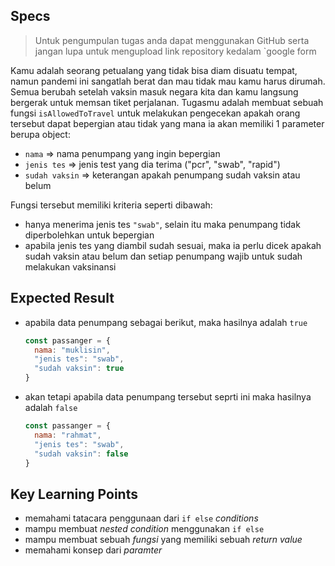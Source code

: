 ## Specs

> Untuk pengumpulan tugas anda dapat menggunakan GitHub serta jangan lupa untuk mengupload link repository kedalam `google form

Kamu adalah seorang petualang yang tidak bisa diam disuatu tempat, namun pandemi ini sangatlah berat dan mau tidak mau kamu harus dirumah. Semua berubah setelah vaksin masuk negara kita dan kamu langsung bergerak untuk memsan tiket perjalanan. Tugasmu adalah membuat sebuah fungsi `isAllowedToTravel` untuk melakukan pengecekan apakah orang tersebut dapat bepergian atau tidak yang mana ia akan memiliki 1 parameter berupa object:

- `nama` ⇒ nama penumpang yang ingin bepergian
- `jenis tes` ⇒ jenis test yang dia terima ("pcr", "swab", "rapid")
- `sudah vaksin` ⇒ keterangan apakah penumpang sudah vaksin atau belum

Fungsi tersebut memiliki kriteria seperti dibawah:
- hanya menerima jenis tes `"swab"`, selain itu maka penumpang tidak diperbolehkan untuk bepergian
- apabila jenis tes yang diambil sudah sesuai, maka ia perlu dicek apakah sudah vaksin atau belum dan setiap penumpang wajib untuk sudah melakukan vaksinansi

## Expected Result

- apabila data penumpang sebagai berikut, maka hasilnya adalah `true`
  ```jsx
  const passanger = {
    nama: "muklisin",
    "jenis tes": "swab",
    "sudah vaksin": true
  }
  ```

- akan tetapi apabila data penumpang tersebut seprti ini maka hasilnya adalah `false`
  ```jsx
  const passanger = {
    nama: "rahmat",
    "jenis tes": "swab",
    "sudah vaksin": false
  }
  ```

## Key Learning Points
- memahami tatacara penggunaan dari `if else` *conditions*
- mampu membuat *nested condition* menggunakan `if else`
- mampu membuat sebuah *fungsi* yang memiliki sebuah *return value*
- memahami konsep dari *paramter*